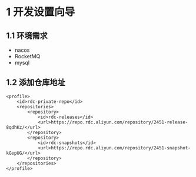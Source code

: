 # 1 开发设置向导

## 1.1 环境需求
- nacos
- RocketMQ
- mysql

## 1.2 添加仓库地址 
```
<profile>
    <id>rdc-private-repo</id>
    <repositories>
        <repository>
            <id>rdc-releases</id>
            <url>https://repo.rdc.aliyun.com/repository/2451-release-8qdhKz/</url>
        </repository>
        <repository>
            <id>rdc-snapshots</id>
            <url>https://repo.rdc.aliyun.com/repository/2451-snapshot-kGepUG/</url>
        </repository>
    </repositories>
</profile>
```
